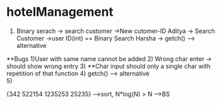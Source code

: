 # hotelManagement
1) Binary serach -> search customer
 ->New cutomer-ID
Aditya -> Search Customer ->user ID(int) == Binary Search
Harsha -> getch() --> alternative

**Bugs
1)User with same name cannot be added
2) Wrong char enter -> should show wrong entry
3) **Char input should only a single char with repetition of that function
4) getch() --> alternative  
5) 
 

{342 522154 1235253 25235} -->sort, N*log(N) > N -->BS
